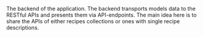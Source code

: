 The backend of the application.
The backend transports models data to the RESTful APIs and presents them via API-endpoints.
The main idea here is to share the APIs of either recipes collections or ones with single recipe descriptions.
